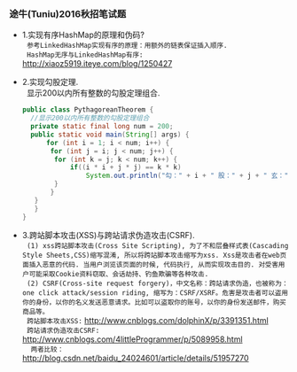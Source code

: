 ### 途牛(Tuniu)2016秋招笔试题 ###
* 1.实现有序HashMap的原理和伪码?    
 &nbsp; `参考LinkedHashMap实现有序的原理：用额外的链表保证插入顺序.  `    
 &nbsp; `HashMap无序与LinkedHashMap有序: ` <http://xiaoz5919.iteye.com/blog/1250427>

* 2.实现勾股定理.    
  &nbsp; 显示200以内所有整数的勾股定理组合.
  ```java
  public class PythagoreanTheorem {
    //显示200以内所有整数的勾股定理组合
    private static final long num = 200;
    public static void main(String[] args) {
        for (int i = 1; i < num; i++) {
	     for (int j = i; j < num; j++) {
		  for (int k = j; k < num; k++) {
		      if((i * i + j * j) == k * k)
		          System.out.println("勾：" + i + " 股：" + j + " 玄：" + k);
		  }
	     }
	 }
     }
  }
  ```
  
* 3.跨站脚本攻击(XSS)与跨站请求伪造攻击(CSRF).    
 &nbsp; ` (1) xss跨站脚本攻击(Cross Site Scripting), 为了不和层叠样式表(Cascading Style Sheets,CSS)缩写混淆, 所以将跨站脚本攻击缩写为xss. Xss是攻击者在web页面插入恶意的代码. 当用户浏览该页面的时候, 代码执行, 从而实现攻击目的. 对受害用户可能采取Cookie资料窃取、会话劫持、钓鱼欺骗等各种攻击. `  
 &nbsp; ` (2) CSRF(Cross-site request forgery)，中文名称：跨站请求伪造，也被称为：one click attack/session riding, 缩写为：CSRF/XSRF。危害是攻击者可以盗用你的身份，以你的名义发送恶意请求。比如可以盗取你的账号，以你的身份发送邮件，购买商品等。 `     
 &nbsp; ` 跨站脚本攻击XSS: ` <http://www.cnblogs.com/dolphinX/p/3391351.html>      
 &nbsp; ` 跨站请求伪造攻击CSRF: ` <http://www.cnblogs.com/4littleProgrammer/p/5089958.html>      
 &nbsp; ` 两者比较：` <http://blog.csdn.net/baidu_24024601/article/details/51957270>
